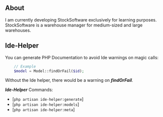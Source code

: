 ## About
I am currently developing StockSoftware exclusively for learning purposes.
StockSoftware is a warehouse manager for medium-sized and large warehouses.

## Ide-Helper
You can generate PHP Documentation to avoid Ide warnings on magic calls:
```php
    // Example
    $model = Model::findOrFail($id);
```
Without the Ide helper, there would be a warning on ***findOrFail***.

***Ide-Helper*** Commands:
- [`php artisan ide-helper:generate`]
- [`php artisan ide-helper:models`]
- [`php artisan ide-helper:meta`]
